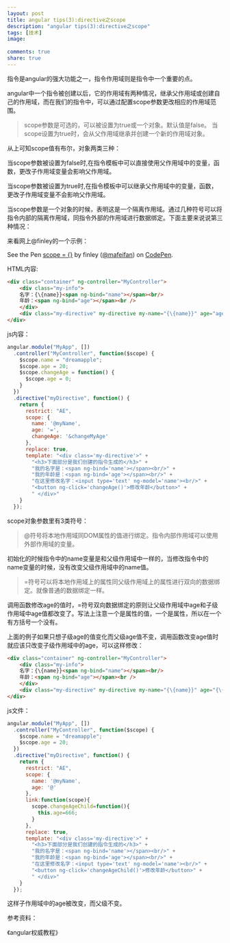 ```yaml
---
layout: post
title: angular tips(3):directive之scope
description: "angular tips(3):directive之scope"
tags: [技术]
image:
  
comments: true
share: true
---
```


指令是angular的强大功能之一，指令作用域则是指令中一个重要的点。

<!-- more -->

angular中一个指令被创建以后，它的作用域有两种情况，继承父作用域或创建自己的作用域，而在我们的指令中，可以通过配置scope参数更改相应的作用域范围。

> scope参数是可选的，可以被设置为true或一个对象。默认值是false。
> 当scope设置为true时，会从父作用域继承并创建一个新的作用域对象。

从上可知scope值有布尔，对象两类三种：

当scope参数被设置为false时,在指令模板中可以直接使用父作用域中的变量，函数，更改子作用域变量会影响父作用域。

当scope参数被设置为true时,在指令模板中可以继承父作用域中的变量，函数，更改子作用域变量不会影响父作用域。

当scope参数是一个对象的时候，表明这是一个隔离作用域。通过几种符号可以将指令内部的隔离作用域，同指令外部的作用域进行数据绑定。下面主要来说说第三种情况：

来看网上@finley的一个示例：

<p data-height="330" data-theme-id="20434" data-slug-hash="EyraKX" data-default-tab="result" data-user="mafeifan" data-embed-version="2" data-pen-title="scope = {}" class="codepen">See the Pen <a href="http://codepen.io/mafeifan/pen/EyraKX/">scope = {}</a> by finley (<a href="http://codepen.io/mafeifan">@mafeifan</a>) on <a href="http://codepen.io">CodePen</a>.</p>
<script async src="https://production-assets.codepen.io/assets/embed/ei.js"></script>

HTML内容:

```html
<div class="container" ng-controller="MyController">
    <div class="my-info">
    名字：{\{name}}<span ng-bind="name"></span><br/>
    年龄：<span ng-bind="age"></span><br />
    </div>
    <div class="my-directive" my-directive my-name="{\{name}}" age="age" change-my-age="changeAge()"></div>
</div>
```

js内容：

```js
angular.module("MyApp", [])
  .controller("MyController", function($scope) {
    $scope.name = "dreamapple";
    $scope.age = 20;
    $scope.changeAge = function() {
      $scope.age = 0;
    }
  })
  .directive("myDirective", function() {
    return {
      restrict: "AE",
      scope: {
        name: '@myName',
        age: '=',
        changeAge: '&changeMyAge'
      },
      replace: true,
      template: "<div class='my-directive'>" +
        "<h3>下面部分是我们创建的指令生成的</h3>" +
        "我的名字是：<span ng-bind='name'></span><br/>" +
        "我的年龄是：<span ng-bind='age'></span><br/>" +
        "在这里修改名字：<input type='text' ng-model='name'><br/>" +
        "<button ng-click='changeAge()'>修改年龄</button>" +
        " </div>"
    }
  });
```

scope对象参数里有3类符号：

> @符号将本地作用域同DOM属性的值进行绑定。指令内部作用域可以使用外部作用域的变量。

初始化的时候指令中的name变量是和父级作用域中一样的，当修改指令中的name变量的时候，没有改变父级作用域中的name值。

> =符号可以将本地作用域上的属性同父级作用域上的属性进行双向的数据绑定。就像普通的数据绑定一样。

调用函数修改age的值时，=符号双向数据绑定的原则让父级作用域中age和子级作用域中age值都改变了。写法上注意一个是属性的值，一个是属性，所以在一个有方括号一个没有。

上面的例子如果只想子级age的值变化而父级age值不变，调用函数改变age值时就应该只改变子级作用域中的age，可以这样修改：

```html
<div class="container" ng-controller="MyController">
    <div class="my-info">
    名字：{\{name}}<span ng-bind="name"></span><br/>
    年龄：<span ng-bind="age"></span><br />
    </div>
    <div class="my-directive" my-directive my-name="{\{name}}" age="{\{age}}" change-my-age="changeAge()"></div>
</div>
```

js文件：

```js
angular.module("MyApp", [])
  .controller("MyController", function($scope) {
    $scope.name = "dreamapple";
    $scope.age = 20;
  })
  .directive("myDirective", function() {
    return {
      restrict: "AE",
      scope: {
        name: '@myName',
        age: '@'
      }, 
      link:function(scope){
        scope.changeAgeChild=function(){
          this.age=666;
        }
      },
      replace: true,
      template: "<div class='my-directive'>" +
        "<h3>下面部分是我们创建的指令生成的</h3>" +
        "我的名字是：<span ng-bind='name'></span><br/>" +
        "我的年龄是：<span ng-bind='age'></span><br/>" +
        "在这里修改名字：<input type='text' ng-model='name'><br/>" +
        "<button ng-click='changeAgeChild()'>修改年龄</button>" +
        " </div>"
    }
  });
```

这样子作用域中的age被改变，而父级不变。

参考资料：

《angular权威教程》